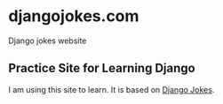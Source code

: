 # djangojokes.com
Django jokes website
## Practice Site for Learning Django
I am using this site to learn. It is based on
[Django Jokes](https://www.djangojokes.com).